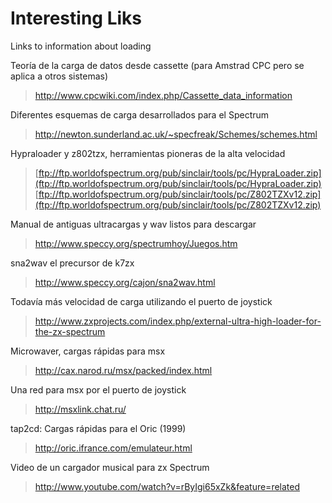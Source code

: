 # Interesting Liks #

Links to information about loading


Teoría de la carga de datos desde cassette (para Amstrad CPC pero se aplica a otros sistemas)
> http://www.cpcwiki.com/index.php/Cassette_data_information

Diferentes esquemas de carga desarrollados para el Spectrum
> http://newton.sunderland.ac.uk/~specfreak/Schemes/schemes.html

Hypraloader y z802tzx,  herramientas pioneras de la alta velocidad
> [ftp://ftp.worldofspectrum.org/pub/sinclair/tools/pc/HypraLoader.zip](ftp://ftp.worldofspectrum.org/pub/sinclair/tools/pc/HypraLoader.zip)
> [ftp://ftp.worldofspectrum.org/pub/sinclair/tools/pc/Z802TZXv12.zip](ftp://ftp.worldofspectrum.org/pub/sinclair/tools/pc/Z802TZXv12.zip)

Manual de antiguas ultracargas y wav listos para descargar
> http://www.speccy.org/spectrumhoy/Juegos.htm

sna2wav el precursor de k7zx
> http://www.speccy.org/cajon/sna2wav.html

Todavía más velocidad de carga utilizando el puerto de joystick
> http://www.zxprojects.com/index.php/external-ultra-high-loader-for-the-zx-spectrum

Microwaver, cargas rápidas para msx
> http://cax.narod.ru/msx/packed/index.html

Una red para msx por el puerto de joystick
> http://msxlink.chat.ru/

tap2cd: Cargas rápidas para el Oric (1999)
> http://oric.ifrance.com/emulateur.html

Video de un cargador musical para zx Spectrum
> http://www.youtube.com/watch?v=rByIgi65xZk&feature=related